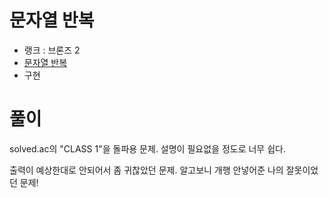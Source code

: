 # 문자열 반복

- 랭크 : 브론즈 2
- [문자열 반복](https://www.acmicpc.net/problem/2675)
- 구현

# 풀이

solved.ac의 "CLASS 1"을 돌파용 문제. 설명이 필요없을 정도로 너무 쉽다.

출력이 예상한대로 안되어서 좀 귀찮았던 문제. 알고보니 개행 안넣어준 나의 잘못이었던 문제!